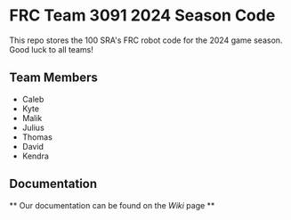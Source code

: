 # FRC Team 3091 2024 Season Code

This repo stores the 100 SRA's FRC robot code for the 2024 game season. Good luck to all teams!

## Team Members
- Caleb
- Kyte 
- Malik
- Julius
- Thomas
- David
- Kendra

## Documentation

** Our documentation can be found on the _Wiki_ page ** 
